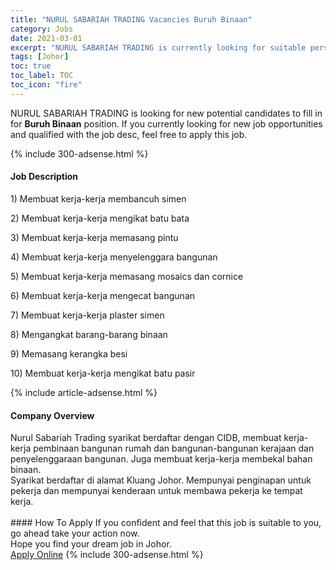 ```yaml
---
title: "NURUL SABARIAH TRADING Vacancies Buruh Binaan" 
category: Jobs 
date: 2021-03-01 
excerpt: "NURUL SABARIAH TRADING is currently looking for suitable person to fill in the Buruh Binaan which based in Johor" 
tags: [Johor] 
toc: true 
toc_label: TOC 
toc_icon: "fire" 
--- 
```


<p>NURUL SABARIAH TRADING is looking for new potential candidates to fill in for <b>Buruh Binaan</b> position. If you currently looking for new job opportunities and qualified with the job desc, feel free to apply this job.
</p>{% include 300-adsense.html %} 
<div><div><h4>Job Description</h4></div><div><div><span><div><p>1) Membuat kerja-kerja membancuh simen</p><p>2) Membuat kerja-kerja mengikat batu bata</p><p>3) Membuat kerja-kerja memasang pintu</p><p>4) Membuat kerja-kerja menyelenggara bangunan</p><p>5) Membuat kerja-kerja memasang mosaics dan cornice</p><p>6) Membuat kerja-kerja mengecat bangunan</p><p>7) Membuat kerja-kerja plaster simen</p><p>8) Mengangkat barang-barang binaan</p><p>9) Memasang kerangka besi</p><p>10) Membuat kerja-kerja mengikat batu pasir</p></div></span></div></div></div> 
{% include article-adsense.html %} 
<div><div><h4>Company Overview</h4></div><div><div><span><div><div>
	Nurul Sabariah Trading syarikat berdaftar dengan CIDB, membuat kerja-kerja pembinaan bangunan rumah dan bangunan-bangunan kerajaan dan penyelenggaraan bangunan. Juga membuat kerja-kerja membekal bahan binaan.<br>
	Syarikat berdaftar di alamat Kluang Johor. Mempunyai penginapan untuk pekerja dan mempunyai kenderaan untuk membawa pekerja ke tempat kerja.<br>
	&#160;</div></div></span></div></div></div> 
#### How To Apply 
If you confident and feel that this job is suitable to you, go ahead take your action now. <br/> 
Hope you find your dream job in Johor. <br/> 
<a href="https://www.jobstreet.com.my/en/job/buruh-binaan-4481641?jobId=jobstreet-my-job-4481641&" class="btn btn--info" target="_blank" rel="nofollow noopenner">Apply Online</a> 
{% include 300-adsense.html %} 
